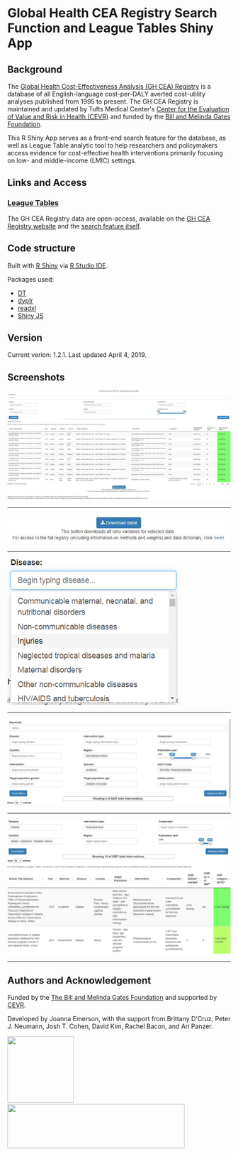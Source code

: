 # Global Health CEA Registry Search Function and League Tables Shiny App

## Background
The [Global Health Cost-Effectiveness Analysis (GH CEA) Registry](http://healtheconomics.tuftsmedicalcenter.org/orchard) is a database of all English-language cost-per-DALY averted cost-utility analyses published from 1995 to present. The GH CEA Registry is maintained and updated by Tufts Medical Center's [Center for the Evaluation of Value and Risk in Health (CEVR)](http://cevr.tuftsmedicalcenter.org/) and funded by the [Bill and Melinda Gates Foundation](https://www.gatesfoundation.org/).

This R Shiny App serves as a front-end search feature for the database, as well as League Table analytic tool to help researchers and policymakers access evidence for cost-effective health interventions primarily focusing on low- and middle-income (LMIC) settings. 


## Links and Access
### [League Tables](https://cevr.shinyapps.io/LeagueTables/)

The GH CEA Registry data are open-access, available on the [GH CEA Registry website](http://healtheconomics.tuftsmedicalcenter.org/orchard/download-dataset) and the [search feature itself](https://cevr.shinyapps.io/LeagueTables/).

## Code structure
Built with [R Shiny](https://shiny.rstudio.com/) via [R Studio IDE](https://www.rstudio.com/).

Packages used:

 - [DT](https://rstudio.github.io/DT/)
 - [dyplr](https://www.rdocumentation.org/packages/dplyr/versions/0.7.8)
 - [readxl](https://readxl.tidyverse.org/)
 - [Shiny JS](https://deanattali.com/shinyjs/)

## Version
Current verion: 1.2.1. Last updated April 4, 2019.

## Screenshots
![](https://github.com/jgemerson/GHCEAR_LeagueTables/blob/master/Screenshots/1.JPG)
_________________

![](https://github.com/jgemerson/GHCEAR_LeagueTables/blob/master/Screenshots/4.JPG)
_________________

![](https://github.com/jgemerson/GHCEAR_LeagueTables/blob/master/Screenshots/2.PNG)
_________________

![](https://github.com/jgemerson/GHCEAR_LeagueTables/blob/master/Screenshots/5.JPG)
_________________

![](https://github.com/jgemerson/GHCEAR_LeagueTables/blob/master/Screenshots/3.JPG)
_________________


 
## Authors and Acknowledgement
Funded by the [The Bill and Melinda Gates Foundation](https://www.gatesfoundation.org/) and supported by [CEVR](http://cevr.tuftsmedicalcenter.org/). 

Developed by Joanna Emerson, with the support from Brittany D'Cruz, Peter J. Neumann, Josh T. Cohen, David Kim, Rachel Bacon, and Ari Panzer.  

<img src="https://pbs.twimg.com/profile_images/958789469632516096/hUT1dpXt.jpg" width="150" height="150"> <img src="https://datadent.org/wp-content/uploads/2018/04/arton10.jpg" width="400" height="100">
